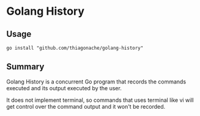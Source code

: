 # Golang History

## Usage

```shell
go install "github.com/thiagonache/golang-history"
```

## Summary

Golang History is a concurrent Go program that records the commands executed and its output
executed by the user.

It does not implement terminal, so commands that uses terminal like vi
will get control over the command output and it won't be recorded.
